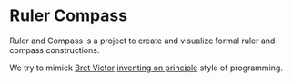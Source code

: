 Ruler Compass
=============

Ruler and Compass is a project to create and visualize formal ruler
and compass constructions.

We try to mimick [Bret Victor][1] [inventing on principle][2] style of
programming. 

[1]: http://worrydream.com/ "Bret Victor's homepage"
[2]: http://vimeo.com/36579366 "a Vimeo video showing Bret Victor's talk on 'Inventing on Principle'"